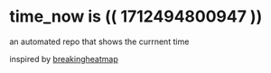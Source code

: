 # time_now is (( 1712494800947 ))

an automated repo that shows the currnent time

inspired by [breakingheatmap](https://github.com/breakingheatmap/breakingheatmap)
